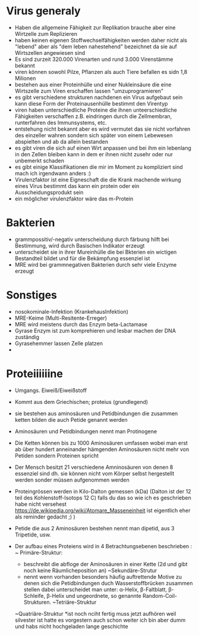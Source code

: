 # Virus generaly
- Haben die allgemeine Fähigkeit zur Replikation brauche aber eine Wirtzelle zum Replizieren
- haben keinen eigenen Stoffwechselfähigkeiten werden daher nicht als "lebend" aber als "dem leben nahestehend" bezeichnet da sie auf Wirtszellen angewiesen sind  
- Es sind zurzeit 320.000 Virenarten und rund 3.000 Virenstämme bekannt 
- viren können sowohl Pilze, Pflanzen als auch Tiere befallen es sidn 1,8 Milionen 
- bestehen aus einer Proteinhülle und einer Nukleinsäure die eine Wirtszelle zum Viren erschaffen lassen "umzuprogramieren"
- es gibt verschiedene strukturen nachdenen ein Virus aufgebaut sein kann diese Form der Proteinausenhülle bestimmt den Virentyp 
- viren haben unterschiedliche Proteine die ihnen unteerschiedliche Fähigkeiten verschaffen z.B. eindringen durch die Zellmembran, runterfahren des Immunsystems, etc.
- entstehung nicht bekannt aber es wird vermutet das sie nicht vorfahren des einzeller wahren sondern sich später von einem Lebewesen abspielten und ab da allein bestanden
- es gibt viren die sich auf einen Wirt anpassen und bei ihm ein lebenlang in den Zellen bleiben kann in dem er ihnen nicht zusehr oder nur unbemerkt schaden
- es gibt einige Klassifikationen die mir im Moment zu kompliziert sind mach ich irgendwann anders :)
- Virulenzfaktor ist eine Eigneschaft die die Krank machende wirkung eines Virus bestimmt das kann ein protein oder ein Ausscheidungsprodukt sein
- ein möglicher virulenzfaktor wäre das m-Protein  

# Bakterien
- grammpossitiv/-negativ unterscheidung durch färbung hilft bei Bestimmung, wird durch Basischen Indikator erzeugt  
- unterscheidet sie in ihrer Mureinhülle die bei Bkterien ein wictigen Bestandteil bildet und für die Bekämpfung essenziel ist
- MRE wird bei grammnegativen Bakterien durch sehr viele Enzyme erzeugt 

# Sonstiges
- nosokominale-Infektion (KrankehausInfektion)
- MRE-Keime (Multi-Resitente-Erreger) 
- MRE wird meistens durch das Enzym beta-Lactamase
- Gyrase Enzym ist zum komprehieren und lesbar machen der DNA zuständig
- Gyrasehemmer lassen Zelle platzen
- 
# Proteiiiiiine
- Umgangs. Eiweiß/Eiweißstoff
- Kommt aus dem Griechischen; proteius (grundlegend)
- sie bestehen aus aminosäuren und Petidbindungen die zusammen ketten bilden die auch Petide genannt werden
- Aminosäuren und Petidbindungen nennt man Protinogene
- Die Ketten können bis zu 1000 Aminosäuren umfassen wobei man erst ab über hundert anneinander hämgenden Aminosäuren nicht mehr von Petiden sondern Proteinen spricht
- Der Mensch besitzt 21 verschiedene Amninosäuren von denen 8 essenziel sind dh. sie können nicht vom Körper selbst hergestellt werden sonder müssen aufgenommen werden
- Proteingrössen werden in Kilo-Dalton gemessen (kDa) (Dalton ist der 12 teil des Kohlenstoff-Isotops 12 C) falls du das so wie ich es geschrieben habe nicht versehest https://de.wikipedia.org/wiki/Atomare_Masseneinheit ist eigentlich eher als reminder gedacht ;) )
- Petide die aus 2 Aminosäuren bestehen nennt man dipetid, aus 3 Tripetide, usw.
- Der aufbau eines Proteiens wird in 4 Betrachtungsebenen beschrieben :
  ~ Primäre-Struktur:
    - beschreibt die abfloge der Aminosäuren in einer Kette (2d und gibt noch keine Räumlicheposition an)
  ~Sekundäre-Strutur 
    - nennt wenn vorhanden besonders häufig auftrettende Motive zu denen sich die Petidbindungen duch Wasserstoffbrücken zusammen stellen dabei unterscheidet man unter:               α-Helix, β-Faltblatt, β-Schleife, β-Helix und ungeordnete, so genannte Random-Coil-Strukturen.
  ~Tetriäre-Struktur
  
  ~Quatriäre-Struktur
  *ist noch nciht fertig muss jetzt aufhören weil silvester ist hatte es vorgestern auch schon weiter ich bin aber dumm und habs nicht hochgeladen lange geschichte 
